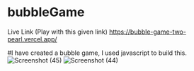 # bubbleGame

Live Link (Play with this given link)
https://bubble-game-two-pearl.vercel.app/


#I have created a bubble game, I used javascript to build this.
![Screenshot (45)](https://github.com/abhishek-kumar-91/bubbleGame/assets/111195553/19758a8d-a3b9-44eb-a9f3-ab20f7cc4439)
![Screenshot (44)](https://github.com/abhishek-kumar-91/bubbleGame/assets/111195553/450ef451-c3e1-4694-92e9-919fd7d2d6b4)
